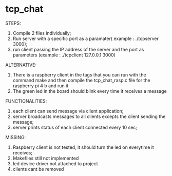 # tcp_chat

STEPS:

1. Compile 2 files individually;  
2. Run server with a specific port as a paramater( example : ./tcpserver 3000);
3. run client passing the IP address of the server and the port as parameters (example : ./tcpclient 127.0.0.1 3000)

ALTERNATIVE:
1. There is a raspberry client in the tags that you can run with the command make and then compile the tcp_chat_rasp.c file for the raspberry pi 4 b and run it
2. The green led in the board should blink every time it receives a message


FUNCTIONALITIES: 

1. each client can send message via client application;
2. server broadcasts messages to all clients excepts the client sending the message;
3. server prints status of each client connected every 10 sec;

MISSING:

1. Raspberry client is not tested, it should turn the led on everytime it receives;
2. Makefiles still not implemented
3. led device driver not attached to project
4. clients cant be removed

